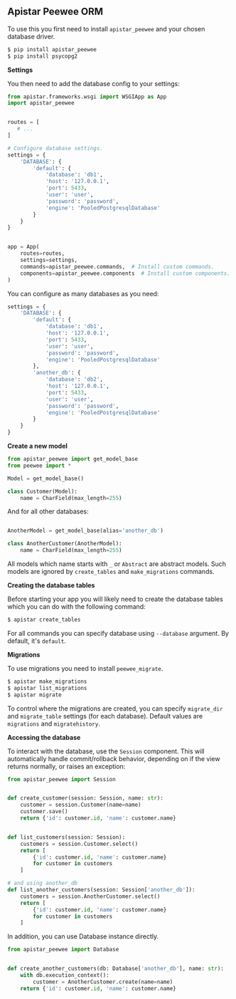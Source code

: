## Apistar Peewee ORM

To use this you first need to install `apistar_peewee` and your chosen database driver.

```bash
$ pip install apistar_peewee
$ pip install psycopg2
```

**Settings**

You then need to add the database config to your settings:

```python
from apistar.frameworks.wsgi import WSGIApp as App
import apistar_peewee


routes = [
   # ...
]

# Configure database settings.
settings = {
    'DATABASE': {
        'default': {
            'database': 'db1',
            'host': '127.0.0.1',
            'port': 5433,
            'user': 'user',
            'password': 'password',
            'engine': 'PooledPostgresqlDatabase'
        }
    }
}


app = App(
    routes=routes,
    settings=settings,
    commands=apistar_peewee.commands,  # Install custom commands.
    components=apistar_peewee.components  # Install custom components.
)
```

You can configure as many databases as you need:

```python
settings = {
    'DATABASE': {
        'default': {
            'database': 'db1',
            'host': '127.0.0.1',
            'port': 5433,
            'user': 'user',
            'password': 'password',
            'engine': 'PooledPostgresqlDatabase'
        },
        'another_db': {
            'database': 'db2',
            'host': '127.0.0.1',
            'port': 5433,
            'user': 'user',
            'password': 'password',
            'engine': 'PooledPostgresqlDatabase'
        }
    }
}
```

**Create a new model**

```python
from apistar_peewee import get_model_base
from peewee import *

Model = get_model_base()

class Customer(Model):
    name = CharField(max_length=255)
```

And for all other databases:

```python

AnotherModel = get_model_base(alias='another_db')

class AnotherCustomer(AnotherModel):
    name = CharField(max_length=255)

```

All models which name starts with `_` or `Abstract` are abstract models.
Such models are ignored by `create_tables` and `make_migrations` commands.


**Creating the database tables**

Before starting your app you will likely need to create the database tables which you can do with the following command:

```bash
$ apistar create_tables
```

For all commands you can specify database using `--database` argument. By default, it's `default`.

**Migrations**

To use migrations you need to install `peewee_migrate`.

```bash
$ apistar make_migrations
$ apistar list_migrations
$ apistar migrate
```

To control where the migrations are created, you can specify `migrate_dir` and `migrate_table` settings (for each database). Default values are `migrations` and `migratehistory`.

**Accessing the database**

To interact with the database, use the `Session` component. This will automatically
handle commit/rollback behavior, depending on if the view returns normally, or
raises an exception:

```python
from apistar_peewee import Session


def create_customer(session: Session, name: str):
    customer = session.Customer(name=name)
    customer.save()
    return {'id': customer.id, 'name': customer.name}


def list_customers(session: Session):
    customers = session.Customer.select()
    return [
        {'id': customer.id, 'name': customer.name}
        for customer in customers
    ]

# and using another_db
def list_another_customers(session: Session['another_db']):
    customers = session.AnotherCustomer.select()
    return [
        {'id': customer.id, 'name': customer.name}
        for customer in customers
    ]

```

In addition, you can use Database instance directly.

```python
from apistar_peewee import Database


def create_another_customers(db: Database['another_db'], name: str):
    with db.execution_context():
        customer = AnotherCustomer.create(name=name)
    return {'id': customer.id, 'name': customer.name}
```
